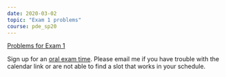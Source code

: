 ```yaml
---
date: 2020-03-02
topic: "Exam 1 problems"
course: pde_sp20
---
```


[Problems for Exam 1](http://ckottke.ncf.edu/pde_sp20/exam1_problems.pdf)

Sign up for an [oral exam time](https://calendar.google.com/calendar/selfsched?sstoken=UUctMFUwU1hFU0hMfGRlZmF1bHR8YWUwZTIzOWI1M2FjNjljMmJiNjA5NGQ4ZmFlZGM3Zjk). Please email me if you have trouble with the calendar link or are not able to find a slot that works in your schedule.

